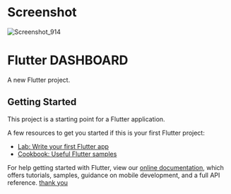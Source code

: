 # Screenshot
![Screenshot_914](https://user-images.githubusercontent.com/61135648/101489836-79700d00-399c-11eb-9174-82be1082ab4d.png)


# Flutter DASHBOARD

A new Flutter project.

## Getting Started

This project is a starting point for a Flutter application.

A few resources to get you started if this is your first Flutter project:

- [Lab: Write your first Flutter app](https://flutter.dev/docs/get-started/codelab)
- [Cookbook: Useful Flutter samples](https://flutter.dev/docs/cookbook)

For help getting started with Flutter, view our
[online documentation](https://flutter.dev/docs), which offers tutorials,
samples, guidance on mobile development, and a full API reference. 
[ thank you ](https://doctorcodetutorial.blogspot.com/2020/05/flutter-dashboard-ui.html)
